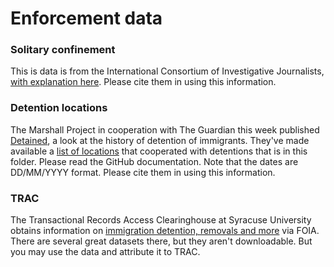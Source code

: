 # Enforcement data

### Solitary confinement

This is data is from the International Consortium of Investigative Journalists, [with explanation here](https://www.icij.org/investigations/solitary-voices/about-the-solitary-voices-data/). Please cite them in using this information.

### Detention locations

The Marshall Project in cooperation with The Guardian this week published [Detained](https://www.themarshallproject.org/2019/09/24/detained), a look at the history of detention of immigrants. They've made available a [list of locations](https://github.com/themarshallproject/dhs_immigration_detention) that cooperated with detentions that is in this folder. Please read the GitHub documentation. Note that the dates are DD/MM/YYYY format. Please cite them in using this information.

### TRAC

The Transactional Records Access Clearinghouse at Syracuse University obtains information on [immigration detention, removals and more](https://trac.syr.edu/immigration/) via FOIA. There are several great datasets there, but they aren't downloadable. But you may use the data and attribute it to TRAC.
